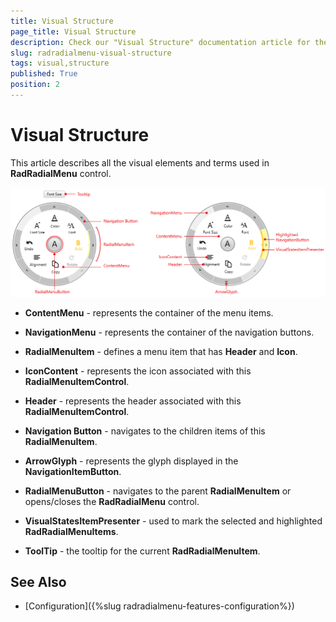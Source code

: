```yaml
---
title: Visual Structure
page_title: Visual Structure
description: Check our "Visual Structure" documentation article for the RadRadialMenu WPF control.
slug: radradialmenu-visual-structure
tags: visual,structure
published: True
position: 2
---
```


# Visual Structure

This article describes all the visual elements and terms used in __RadRadialMenu__ control. 

![Rad Radial Menu Visual Structure 01](images/RadRadialMenu_VisualStructure_01.png)

* __ContentMenu__ - represents the container of the menu items.          

* __NavigationMenu__ - represents the container of the navigation buttons.          

* __RadialMenuItem__ - defines a menu item that has __Header__ and __Icon__.          

* __IconContent__ - represents the icon associated with this __RadialMenuItemControl__.          

* __Header__ - represents the header associated with this __RadialMenuItemControl__.          

* __Navigation Button__ - navigates to the children items of this __RadialMenuItem__.          

* __ArrowGlyph__ - represents the glyph displayed in the __NavigationItemButton__.          

* __RadialMenuButton__ - navigates to the parent __RadialMenuItem__ or opens/closes the __RadRadialMenu__ control.          

* __VisualStatesItemPresenter__ - used to mark the selected and highlighted __RadRadialMenuItems__.          

* __ToolTip__ - the tooltip for the current __RadRadialMenuItem__.          

## See Also

 * [Configuration]({%slug radradialmenu-features-configuration%})
